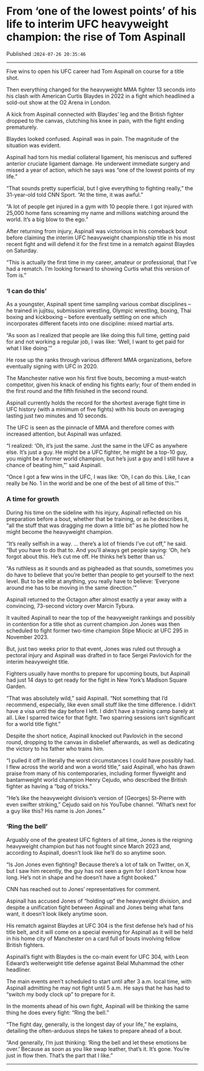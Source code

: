 # From ‘one of the lowest points’ of his life to interim UFC heavyweight champion: the rise of Tom Aspinall

Published :`2024-07-26 20:35:46`

---

Five wins to open his UFC career had Tom Aspinall on course for a title shot.

Then everything changed for the heavyweight MMA fighter 13 seconds into his clash with American Curtis Blaydes in 2022 in a fight which headlined a sold-out show at the O2 Arena in London.

A kick from Aspinall connected with Blaydes’ leg and the British fighter dropped to the canvas, clutching his knee in pain, with the fight ending prematurely.

Blaydes looked confused. Aspinall was in pain. The magnitude of the situation was evident.

Aspinall had torn his medial collateral ligament, his meniscus and suffered anterior cruciate ligament damage. He underwent immediate surgery and missed a year of action, which he says was “one of the lowest points of my life.”

“That sounds pretty superficial, but I give everything to fighting really,” the 31-year-old told CNN Sport. “At the time, it was awful.”

“A lot of people get injured in a gym with 10 people there. I got injured with 25,000 home fans screaming my name and millions watching around the world. It’s a big blow to the ego.”

After returning from injury, Aspinall was victorious in his comeback bout before claiming the interim UFC heavyweight championship title in his most recent fight and will defend it for the first time in a rematch against Blaydes on Saturday.

“This is actually the first time in my career, amateur or professional, that I’ve had a rematch. I’m looking forward to showing Curtis what this version of Tom is.”

### ‘I can do this’

As a youngster, Aspinall spent time sampling various combat disciplines – he trained in jujitsu, submission wrestling, Olympic wrestling, boxing, Thai boxing and kickboxing – before eventually settling on one which incorporates different facets into one discipline: mixed martial arts.

“As soon as I realized that people are like doing this full time, getting paid for and not working a regular job, I was like: ‘Well, I want to get paid for what I like doing.’”

He rose up the ranks through various different MMA organizations, before eventually signing with UFC in 2020.

The Manchester native won his first five bouts, becoming a must-watch competitor, given his knack of ending his fights early; four of them ended in the first round and the fifth finished in the second round.

Aspinall currently holds the record for the shortest average fight time in UFC history (with a minimum of five fights) with his bouts on averaging lasting just two minutes and 10 seconds.

The UFC is seen as the pinnacle of MMA and therefore comes with increased attention, but Aspinall was unfazed.

“I realized: ‘Oh, it’s just the same. Just the same in the UFC as anywhere else. It’s just a guy. He might be a UFC fighter, he might be a top-10 guy, you might be a former world champion, but he’s just a guy and I still have a chance of beating him,”’ said Aspinall.

“Once I got a few wins in the UFC, I was like: ‘Oh, I can do this. Like, I can really be No. 1 in the world and be one of the best of all time of this.’”

### A time for growth

During his time on the sideline with his injury, Aspinall reflected on his preparation before a bout, whether that be training, or as he describes it, “all the stuff that was dragging me down a little bit” as he plotted how he might become the heavyweight champion.

“It’s really selfish in a way. … there’s a lot of friends I’ve cut off,” he said. “But you have to do that to. And you’ll always get people saying: ‘Oh, he’s forgot about this. He’s cut me off. He thinks he’s better than us.’

“As ruthless as it sounds and as pigheaded as that sounds, sometimes you do have to believe that you’re better than people to get yourself to the next level. But to be elite at anything, you really have to believe: ‘Everyone around me has to be moving in the same direction.’”

Aspinall returned to the Octagon after almost exactly a year away with a convincing, 73-second victory over Marcin Tybura.

It vaulted Aspinall to near the top of the heavyweight rankings and possibly in contention for a title shot as current champion Jon Jones was then scheduled to fight former two-time champion Stipe Miocic at UFC 295 in November 2023.

But, just two weeks prior to that event, Jones was ruled out through a pectoral injury and Aspinall was drafted in to face Sergei Pavlovich for the interim heavyweight title.

Fighters usually have months to prepare for upcoming bouts, but Aspinall had just 14 days to get ready for the fight in New York’s Madison Square Garden.

“That was absolutely wild,” said Aspinall. “Not something that I’d recommend, especially, like even small stuff like the time difference. I didn’t have a visa until the day before I left. I didn’t have a training camp barely at all. Like I sparred twice for that fight. Two sparring sessions isn’t significant for a world title fight.”

Despite the short notice, Aspinall knocked out Pavlovich in the second round, dropping to the canvas in disbelief afterwards, as well as dedicating the victory to his father who trains him.

“I pulled it off in literally the worst circumstances I could have possibly had. I flew across the world and won a world title,” said Aspinall, who has drawn praise from many of his contemporaries, including former flyweight and bantamweight world champion Henry Cejudo, who described the British fighter as having a “bag of tricks.”

“He’s like the heavyweight division’s version of [Georges] St-Pierre with even swifter striking,” Cejudo said on his YouTube channel. “What’s next for a guy like this? His name is Jon Jones.”

### ‘Ring the bell’

Arguably one of the greatest UFC fighters of all time, Jones is the reigning heavyweight champion but has not fought since March 2023 and, according to Aspinall, doesn’t look like he’ll do so anytime soon.

“Is Jon Jones even fighting? Because there’s a lot of talk on Twitter, on X, but I saw him recently, the guy has not seen a gym for I don’t know how long. He’s not in shape and he doesn’t have a fight booked.”

CNN has reached out to Jones’ representatives for comment.

Aspinall has accused Jones of “holding up” the heavyweight division, and despite a unification fight between Aspinall and Jones being what fans want, it doesn’t look likely anytime soon.

His rematch against Blaydes at UFC 304 is the first defense he’s had of his title belt, and it will come on a special evening for Aspinall as it will be held in his home city of Manchester on a card full of bouts involving fellow British fighters.

Aspinall’s fight with Blaydes is the co-main event for UFC 304, with Leon Edward’s welterweight title defense against Belal Muhammad the other headliner.

The main events aren’t scheduled to start until after 3 a.m. local time, with Aspinall admitting he may not fight until 5 a.m. He says that he has had to “switch my body clock up” to prepare for it.

In the moments ahead of his own fight, Aspinall will be thinking the same thing he does every fight: “Ring the bell.”

“The fight day, generally, is the longest day of your life,” he explains, detailing the often-arduous steps he takes to prepare ahead of a bout.

“And generally, I’m just thinking: ‘Ring the bell and let these emotions be over.’ Because as soon as you like swap leather, that’s it. It’s gone. You’re just in flow then. That’s the part that I like.”

---

